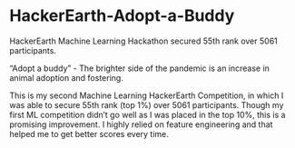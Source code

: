 # HackerEarth-Adopt-a-Buddy
 HackerEarth Machine Learning Hackathon secured 55th rank over 5061 participants. 
 
“Adopt a buddy” - The brighter side of the pandemic is an increase in animal adoption and fostering.

This is my second Machine Learning HackerEarth Competition, in which I was able to secure 55th rank (top 1%) over 5061 participants. Though my first ML competition didn’t go well as I was placed in the top 10%, this is a promising improvement. I highly relied on feature engineering and that helped me to get better scores every time. 

